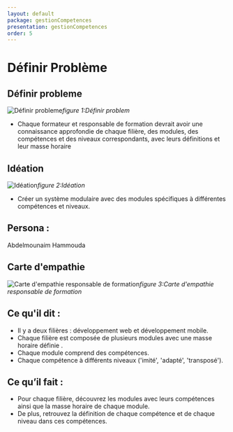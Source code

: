 ```yaml
---
layout: default
package: gestionCompetences
presentation: gestionCompetences
order: 5
---
```


# Définir Problème

<!-- note -->

## Définir probleme 

![Définir probleme](./images/definir-probleme.jpg)*figure 1:Définir problem*

- Chaque formateur et responsable de formation devrait avoir une connaissance approfondie de chaque filière, des modules, des compétences et des niveaux correspondants, avec leurs définitions et leur masse horaire

## Idéation 

![Idéation](./images/ideation.png)*figure 2:Idéation*

- Créer un système modulaire avec des modules spécifiques à différentes compétences et niveaux.




## Persona :

Abdelmounaim Hammouda  


## Carte d'empathie 

![Carte d'empathie responsable de formation](./images/carte-empathie-responsable-de-formation-abdelmounaim-hammouda.png)*figure 3:Carte d'empathie responsable de formation*


<!-- note -->

## Ce qu'il dit : 

- Il y a deux filières : développement web et développement mobile.
- Chaque filière est composée de plusieurs modules avec une masse horaire définie .
- Chaque module comprend des compétences. 
- Chaque compétence à différents niveaux ('imité', 'adapté', 'transposé').

## Ce qu’il fait :

- Pour chaque filière, découvrez les modules avec leurs compétences ainsi que la masse horaire de chaque module.
- De plus, retrouvez la définition de chaque compétence et de chaque niveau dans ces compétences.